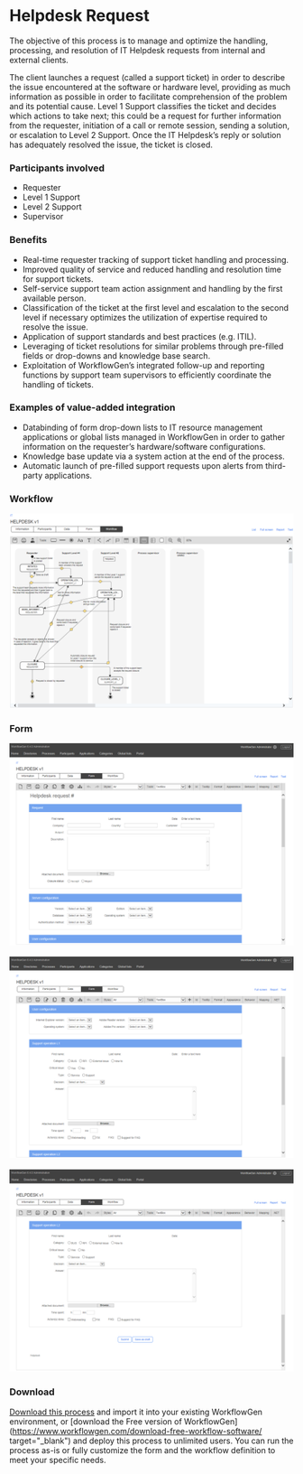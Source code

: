 # Helpdesk Request

The objective of this process is to manage and optimize the handling, processing, and resolution of IT Helpdesk requests from internal and external clients.

The client launches a request \(called a support ticket\) in order to describe the issue encountered at the software or hardware level, providing as much information as possible in order to facilitate comprehension of the problem and its potential cause. Level 1 Support classifies the ticket and decides which actions to take next; this could be a request for further information from the requester, initiation of a call or remote session, sending a solution, or escalation to Level 2 Support. Once the IT Helpdesk’s reply or solution has adequately resolved the issue, the ticket is closed.

### Participants involved

* Requester
* Level 1 Support
* Level 2 Support
* Supervisor

### Benefits

* Real-time requester tracking of support ticket handling and processing.
* Improved quality of service and reduced handling and resolution time for support tickets.
* Self-service support team action assignment and handling by the first available person.
* Classification of the ticket at the first level and escalation to the second level if necessary optimizes the utilization of expertise required to resolve the issue.
* Application of support standards and best practices \(e.g. ITIL\).
* Leveraging of ticket resolutions for similar problems through pre-filled fields or drop-downs and knowledge base search.
* Exploitation of WorkflowGen’s integrated follow-up and reporting functions by support team supervisors to efficiently coordinate the handling of tickets.

### Examples of value-added integration

* Databinding of form drop-down lists to IT resource management applications or global lists managed in WorkflowGen in order to gather information on the requester’s hardware&#47;software configurations.
* Knowledge base update via a system action at the end of the process.
* Automatic launch of pre-filled support requests upon alerts from third-party applications.

### Workflow

![Helpdesk workflow](assets/helpdesk-workflow.png)

### Form

![Helpdesk form 1](assets/helpdesk-form-1.png)<br /><br />
![Helpdesk form 2](assets/helpdesk-form-2.png)<br /><br />
![Helpdesk form 3](assets/helpdesk-form-3.png)


### Download

[Download this process](dist/helpdesk-v1.xml.zip) and import it into your existing WorkflowGen environment, or [download the Free version of WorkflowGen](https://www.workflowgen.com/download-free-workflow-software/ target="_blank") and deploy this process to unlimited users. You can run the process as-is or fully customize the form and the workflow definition to meet your specific needs.
